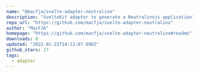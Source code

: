 ```yaml
---
name: "@macfja/svelte-adapter-neutralino"
description: "SvelteKit adapter to generate a Neutralinojs application"
repo_url: "https://github.com/macfja/svelte-adapter-neutralino"
author: "MacFJA"
homepage: "https://github.com/macfja/svelte-adapter-neutralino#readme"
downloads: 8
updated: "2022-01-22T14:12:07.990Z"
github_stars: 17
tags: 
  - adapter
---
```

